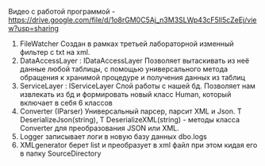Видео с работой программой - https://drive.google.com/file/d/1o8rGM0C5Aj_n3M3SLWp43cF5ll5cZeEj/view?usp=sharing
1. FileWatcher
Создан в рамках третьей лабораторной изменный фильтер с txt на xml.
2. DataAccessLayer : IDataAccessLayer
Позволяет вытаскивать из неё данные любой таблицы,  с помощью универсального метода обращения к хранимой процедуре и получения данных из таблиц
3. ServiceLayer : IServiceLayer
Слой работы с нашей бд. Позволяет нам извлекать из бд и формировать новый класс Human, который включает в себя 6 классов
4. Converter (IParser)
Универсальный парсер, парсит XML и Json. T DeserializeJson(string), T DeserializeXML(string) - методы класса Converter для преобразования JSON или XML.
5. Logger записывает логи в новую базу данных dbo.logs
6. XMLgenerator берет list<human> и преобразует в xml файл при этом кидая его в папку SourceDirectory
